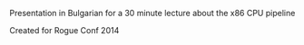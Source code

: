 Presentation in Bulgarian for a 30 minute lecture about the x86 CPU pipeline

Created for Rogue Conf 2014
